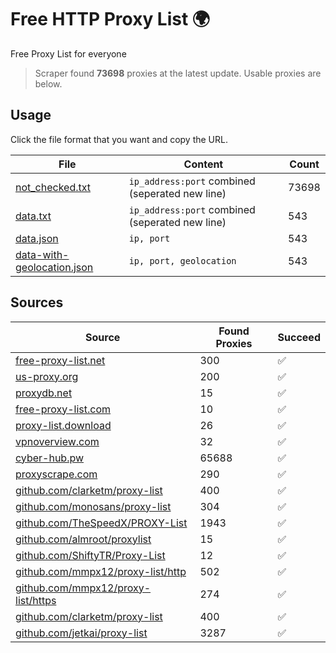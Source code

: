 
# Free HTTP Proxy List 🌍

Free Proxy List for everyone

> Scraper found **73698** proxies at the latest update. Usable proxies are below.

## Usage

Click the file format that you want and copy the URL.


|File|Content|Count|
|----|-------|-----|
|[not_checked.txt](https://raw.githubusercontent.com/yemixzy/proxy-list/main/proxy-list/not_checked.txt)|`ip_address:port` combined (seperated new line)|73698|
|[data.txt](https://raw.githubusercontent.com/yemixzy/proxy-list/main/proxy-list/data.txt)|`ip_address:port` combined (seperated new line)|543|
|[data.json](https://raw.githubusercontent.com/yemixzy/proxy-list/main/proxy-list/data.json)|`ip, port`|543|
|[data-with-geolocation.json](https://raw.githubusercontent.com/yemixzy/proxy-list/main/proxy-list/data-with-geolocation.json)|`ip, port, geolocation`|543|

## Sources

|Source|Found Proxies|Succeed|
|------|-------------|-------|
|[free-proxy-list.net](https://free-proxy-list.net)|300|✅|
|[us-proxy.org](https://www.us-proxy.org)|200|✅|
|[proxydb.net](http://proxydb.net)|15|✅|
|[free-proxy-list.com](https://free-proxy-list.com/?page=&port=&type%5B%5D=http&type%5B%5D=https&up_time=0&search=Search)|10|✅|
|[proxy-list.download](https://www.proxy-list.download/HTTP)|26|✅|
|[vpnoverview.com](https://vpnoverview.com/privacy/anonymous-browsing/free-proxy-servers)|32|✅|
|[cyber-hub.pw](https://cyber-hub.pw/statics/proxy.txt)|65688|✅|
|[proxyscrape.com](https://api.proxyscrape.com/v2/?request=displayproxies&protocol=http&timeout=10000&country=all&ssl=all&anonymity=all)|290|✅|
|[github.com/clarketm/proxy-list](https://raw.githubusercontent.com/clarketm/proxy-list/master/proxy-list-raw.txt)|400|✅|
|[github.com/monosans/proxy-list](https://raw.githubusercontent.com/monosans/proxy-list/main/proxies/http.txt)|304|✅|
|[github.com/TheSpeedX/PROXY-List](https://raw.githubusercontent.com/TheSpeedX/PROXY-List/master/http.txt)|1943|✅|
|[github.com/almroot/proxylist](https://raw.githubusercontent.com/almroot/proxylist/master/list.txt)|15|✅|
|[github.com/ShiftyTR/Proxy-List](https://raw.githubusercontent.com/ShiftyTR/Proxy-List/master/http.txt)|12|✅|
|[github.com/mmpx12/proxy-list/http](https://raw.githubusercontent.com/mmpx12/proxy-list/master/http.txt)|502|✅|
|[github.com/mmpx12/proxy-list/https](https://raw.githubusercontent.com/mmpx12/proxy-list/master/https.txt)|274|✅|
|[github.com/clarketm/proxy-list](https://raw.githubusercontent.com/clarketm/proxy-list/master/proxy-list-raw.txt)|400|✅|
|[github.com/jetkai/proxy-list](https://raw.githubusercontent.com/jetkai/proxy-list/main/online-proxies/txt/proxies.txt)|3287|✅|


